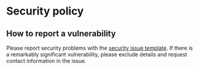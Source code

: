 # Security policy

## How to report a vulnerability

Please report security problems with the
[security issue template](https://github.com/dmyersturnbull/pocketutils/issues/new?labels=kind%3A+security+%F0%9F%94%92&template=security.md).
If there is a remarkably significant vulnerability, please exclude details and request contact information in the issue.
